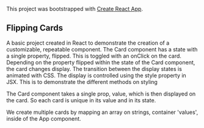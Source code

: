 This project was bootstrapped with [Create React App](https://github.com/facebook/create-react-app).

## Flipping Cards

A basic project created in React to demonstrate the creation of a customizable, repeatable component. 
The Card component has a state with a single property, flipped. This is toggled with an onClick on the card.
Depending on the property flipped within the state of the Card component, the card changes display. The transition between the display states is animated with CSS. The display is controlled using the style property in JSX. This
is to demonstrate the different methods on styling

The Card component takes a single prop, value, which is then displayed on the card. So each card is unique in its
value and in its state.

We create multiple cards by mapping an array on strings, container 'values', inside of the App component.

